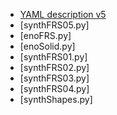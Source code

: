 - [YAML description v5](geomFRS05.yaml)
- [synthFRS05.py]
- [enoFRS.py]
- [enoSolid.py]
- [synthFRS01.py]
- [synthFRS02.py]
- [synthFRS03.py]
- [synthFRS04.py]
- [synthShapes.py]
